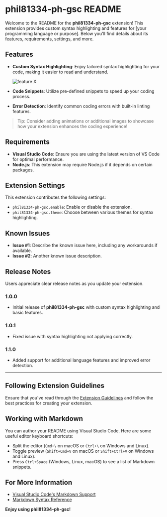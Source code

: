 # phil81334-ph-gsc README

Welcome to the README for the **phil81334-ph-gsc** extension! This extension provides custom syntax highlighting and features for [your programming language or purpose]. Below you'll find details about its features, requirements, settings, and more.

## Features

- **Custom Syntax Highlighting**: Enjoy tailored syntax highlighting for your code, making it easier to read and understand.
  
  ![feature X](images/feature-x.png)  <!-- Replace with actual image paths and descriptions -->

- **Code Snippets**: Utilize pre-defined snippets to speed up your coding process.
  
- **Error Detection**: Identify common coding errors with built-in linting features.

> Tip: Consider adding animations or additional images to showcase how your extension enhances the coding experience!

## Requirements

- **Visual Studio Code**: Ensure you are using the latest version of VS Code for optimal performance.
- **Node.js**: This extension may require Node.js if it depends on certain packages.

## Extension Settings

This extension contributes the following settings:

- `phil81334-ph-gsc.enable`: Enable or disable the extension.
- `phil81334-ph-gsc.theme`: Choose between various themes for syntax highlighting.

## Known Issues

- **Issue #1**: Describe the known issue here, including any workarounds if available.
- **Issue #2**: Another known issue description.

## Release Notes

Users appreciate clear release notes as you update your extension.

### 1.0.0

- Initial release of **phil81334-ph-gsc** with custom syntax highlighting and basic features.

### 1.0.1

- Fixed issue with syntax highlighting not applying correctly.

### 1.1.0

- Added support for additional language features and improved error detection.

---

## Following Extension Guidelines

Ensure that you've read through the [Extension Guidelines](https://code.visualstudio.com/api/references/extension-guidelines) and follow the best practices for creating your extension.

## Working with Markdown

You can author your README using Visual Studio Code. Here are some useful editor keyboard shortcuts:

- Split the editor (`Cmd+\` on macOS or `Ctrl+\` on Windows and Linux).
- Toggle preview (`Shift+Cmd+V` on macOS or `Shift+Ctrl+V` on Windows and Linux).
- Press `Ctrl+Space` (Windows, Linux, macOS) to see a list of Markdown snippets.

## For More Information

- [Visual Studio Code's Markdown Support](http://code.visualstudio.com/docs/languages/markdown)
- [Markdown Syntax Reference](https://help.github.com/articles/markdown-basics/)

**Enjoy using phil81334-ph-gsc!**
